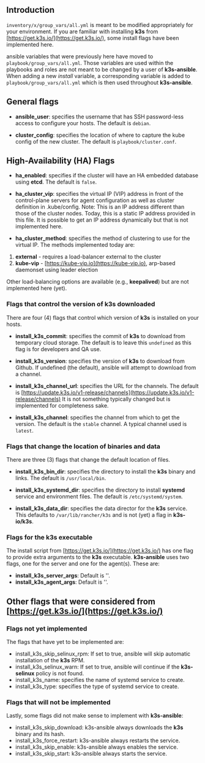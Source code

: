 
## Introduction

`inventory/x/group_vars/all.yml` is meant to be modified appropriately for your environment.
If you are familiar with installing **k3s** from [https://get.k3s.io/](https://get.k3s.io/),
some install flags have been implemented here.

ansible variables that were previously here have moved to `playbook/group_vars/all.yml`.
Those variables are used within the playbooks and roles are not meant to be changed by a user of **k3s-ansible**.
When adding a new _install_ variable, a corresponding variable is added to `playbook/group_vars/all.yml`
which is then used throughout **k3s-ansible**.

## General flags

- **ansible_user**: specifies the username that has SSH password-less access to configure your hosts.
The default is `debian`.

- **cluster_config**: specifies the location of where to capture the kube config of the new cluster.
The default is `playbook/cluster.conf`.

## High-Availability (HA) Flags

- **ha_enabled**: specifies if the cluster will have an HA embedded database using **etcd**.
The default is `false`.

- **ha_cluster_vip**: specifies the virtual IP (VIP) address in front of the control-plane servers for
agent configuration as well as cluster definition in .kube/config.
Note: This is an IP address different than those of the cluster nodes.
Today, this is a static IP address provided in this file.
It is possible to get an IP address dynamically but that is not implemented here.

- **ha_cluster_method**: specifies the method of clustering to use for the virtual IP.
The methods implemented today are:
1. **external** - requires a load-balancer external to the cluster
2. **kube-vip** - [https://kube-vip.io](https://kube-vip.io), arp-based daemonset using leader election

Other load-balancing options are available (e.g., **keepalived**) but are not implemented here (yet).

### Flags that control the version of k3s downloaded

There are four (4) flags that control which version of **k3s** is installed on your hosts.

- **install_k3s_commit**: specifies the commit of **k3s** to download from temporary cloud storage.
The default is to leave this `undefined` as this flag is for developers and QA use. 

- **install_k3s_version**: specifies the version of **k3s** to download from Github.
If undefined (the default), ansible will attempt to download from a channel.

- **install_k3s_channel_url**: specifies the URL for the channels.
The default is [https://update.k3s.io/v1-release/channels](https://update.k3s.io/v1-release/channels)
It is not something typically changed but is implemented for completeness sake.

- **install_k3s_channel**: specifies the channel from which to get the version.
The default is the `stable` channel.  A typical channel used is `latest`.

### Flags that change the location of binaries and data

There are three (3) flags that change the default location of files.

- **install_k3s_bin_dir**: specifies the directory to install the **k3s** binary and links.
The default is `/usr/local/bin`.

- **install_k3s_systemd_dir**: specifies the directory to install **systemd**
service and environment files.  The default is `/etc/systemd/system`.

- **install_k3s_data_dir**: specifies the data director for the **k3s** service.
This defaults to `/var/lib/rancher/k3s` and is not (yet) a flag in **k3s-io/k3s**.

### Flags for the k3s executable

The install script from [https://get.k3s.io/](https://get.k3s.io/) has one flag to
provide extra arguments to the **k3s** executable.  **k3s-ansible** uses two flags,
one for the server and one for the agent(s).  These are:

- **install_k3s_server_args**: Default is ''.
- **install_k3s_agent_args**: Default is ''.


## Other flags that were considered from [https://get.k3s.io/](https://get.k3s.io/)

### Flags not yet implemented

The flags that have yet to be implemented are:

- install_k3s_skip_selinux_rpm:  If set to true, ansible will skip automatic installation of the **k3s** RPM.
- install_k3s_selinux_warn:  If set to true, ansible will continue if the **k3s-selinux** policy is not found.
- install_k3s_name: specifies the name of systemd service to create.
- install_k3s_type: specifies the type of systemd service to create.

### Flags that will not be implemented

Lastly, some flags did not make sense to implement with **k3s-ansible**:

- install_k3s_skip_download:  k3s-ansible always downloads the **k3s** binary and its hash.
- install_k3s_force_restart:  k3s-ansible always restarts the service.
- install_k3s_skip_enable:  k3s-ansible always enables the service.
- install_k3s_skip_start:   k3s-ansible always starts the service.

